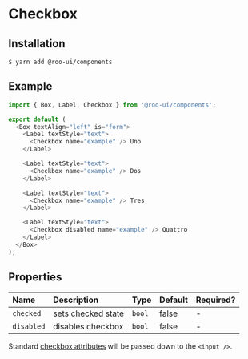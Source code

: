 # Checkbox

<!-- STORY -->

## Installation

```shell
$ yarn add @roo-ui/components
```

## Example

```js
import { Box, Label, Checkbox } from '@roo-ui/components';

export default (
  <Box textAlign="left" is="form">
    <Label textStyle="text">
      <Checkbox name="example" /> Uno
    </Label>

    <Label textStyle="text">
      <Checkbox name="example" /> Dos
    </Label>

    <Label textStyle="text">
      <Checkbox name="example" /> Tres
    </Label>

    <Label textStyle="text">
      <Checkbox disabled name="example" /> Quattro
    </Label>
  </Box>
);
```

## Properties

| Name       | Description           | Type   | Default | Required? |
|:-----------|:----------------------|:-------|:--------|:----------|
| `checked`  | sets checked state    | `bool` | false   | -         |
| `disabled` | disables checkbox     | `bool` | false   | -         |

Standard [checkbox attributes](https://www.w3schools.com/jsref/dom_obj_checkbox.asp) will be passed down to the `<input />`.

